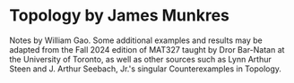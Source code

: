 # Topology by James Munkres
Notes by William Gao. Some additional examples and results may be adapted from the Fall 2024 edition of MAT327 taught by Dror Bar-Natan at the University of Toronto, as well as other sources such as Lynn Arthur Steen and J. Arthur Seebach, Jr.'s singular Counterexamples in Topology.
